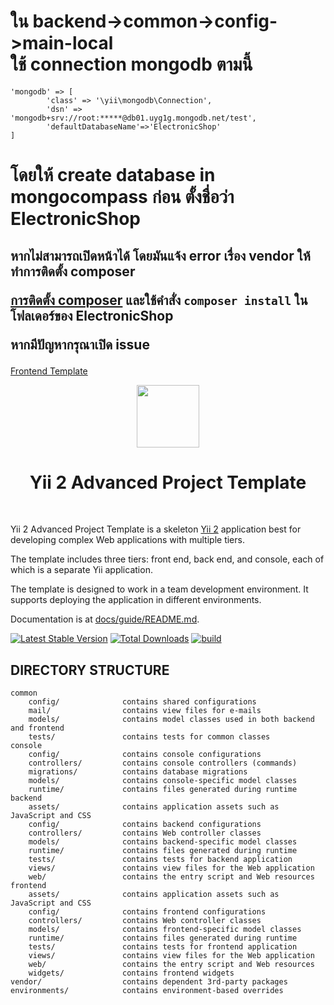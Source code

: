 # ใน backend->common->config->main-local <br> ใช้ connection mongodb ตามนี้
    'mongodb' => [
            'class' => '\yii\mongodb\Connection',
            'dsn' => 'mongodb+srv://root:*****@db01.uyg1g.mongodb.net/test',
            'defaultDatabaseName'=>'ElectronicShop'
    ]
# โดยให้ create database in mongocompass ก่อน ตั้งชื่อว่า ElectronicShop<p/>

<h2>
    <p>
        หากไม่สามารถเปิดหน้าได้ โดยมันแจ้ง error เรื่อง vendor ให้ทำการติดตั้ง composer
    </p>
    <p>
        <a href="https://l.messenger.com/l.php?u=https%3A%2F%2Fwww.hostinger.com%2Ftutorials%2Fhow-to-install-composer&h=AT0rkU2-uep1u58ROZZjOnmXiCRFYmJXf_FLF0ZksjOAImRTzCPGDNrY3QM3X4lPWZpnm7e0j8ZBVuQzCnWwmUJxgwm1dejGpCJVRBbktwxC3g8eI6jdP1H2_1YNEL26PgPrBQ">การติดตั้ง composer</a>
        และใช้คำสั่ง <code>composer install</code> ในโฟลเดอร์ของ ElectronicShop
    </p>
    <p>หากมีปัญหากรุณาเปิด issue</p>
</h2>

<p>
    <a href="https://themewagon.com/themes/free-bootstrap-4-html5-ecommerce-website-template-aranoz/">Frontend Template</a>
</p>

<p align="center">
    <a href="https://github.com/yiisoft" target="_blank">
        <img src="https://avatars0.githubusercontent.com/u/993323" height="100px">
    </a>
    <h1 align="center">Yii 2 Advanced Project Template</h1>
    <br>
</p>

Yii 2 Advanced Project Template is a skeleton [Yii 2](http://www.yiiframework.com/) application best for
developing complex Web applications with multiple tiers.

The template includes three tiers: front end, back end, and console, each of which
is a separate Yii application.

The template is designed to work in a team development environment. It supports
deploying the application in different environments.

Documentation is at [docs/guide/README.md](docs/guide/README.md).

[![Latest Stable Version](https://img.shields.io/packagist/v/yiisoft/yii2-app-advanced.svg)](https://packagist.org/packages/yiisoft/yii2-app-advanced)
[![Total Downloads](https://img.shields.io/packagist/dt/yiisoft/yii2-app-advanced.svg)](https://packagist.org/packages/yiisoft/yii2-app-advanced)
[![build](https://github.com/yiisoft/yii2-app-advanced/workflows/build/badge.svg)](https://github.com/yiisoft/yii2-app-advanced/actions?query=workflow%3Abuild)

DIRECTORY STRUCTURE
-------------------

```
common
    config/              contains shared configurations
    mail/                contains view files for e-mails
    models/              contains model classes used in both backend and frontend
    tests/               contains tests for common classes    
console
    config/              contains console configurations
    controllers/         contains console controllers (commands)
    migrations/          contains database migrations
    models/              contains console-specific model classes
    runtime/             contains files generated during runtime
backend
    assets/              contains application assets such as JavaScript and CSS
    config/              contains backend configurations
    controllers/         contains Web controller classes
    models/              contains backend-specific model classes
    runtime/             contains files generated during runtime
    tests/               contains tests for backend application    
    views/               contains view files for the Web application
    web/                 contains the entry script and Web resources
frontend
    assets/              contains application assets such as JavaScript and CSS
    config/              contains frontend configurations
    controllers/         contains Web controller classes
    models/              contains frontend-specific model classes
    runtime/             contains files generated during runtime
    tests/               contains tests for frontend application
    views/               contains view files for the Web application
    web/                 contains the entry script and Web resources
    widgets/             contains frontend widgets
vendor/                  contains dependent 3rd-party packages
environments/            contains environment-based overrides
```
